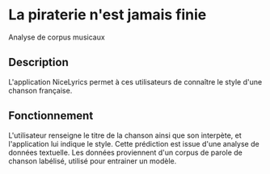 # La piraterie n'est jamais finie
Analyse de corpus musicaux

## Description
L'application NiceLyrics permet à ces utilisateurs de connaître le style d'une chanson française.

## Fonctionnement 
L'utilisateur renseigne le titre de la chanson ainsi que son interpète, et l'application lui indique le style.
Cette prédiction est issue d'une analyse de données textuelle. Les données proviennent d'un corpus de parole de chanson labélisé, utilisé pour entrainer un modèle. 
